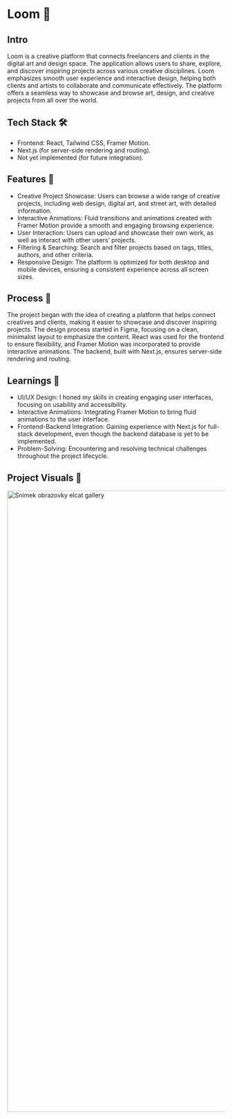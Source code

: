 <h1>Loom 🎨</h1>

<h2>Intro</h2>
Loom is a creative platform that connects freelancers and clients in the digital art and design space. The application allows users to share, explore, and discover inspiring projects across various creative disciplines. Loom emphasizes smooth user experience and interactive design, helping both clients and artists to collaborate and communicate effectively. The platform offers a seamless way to showcase and browse art, design, and creative projects from all over the world.

<h2>Tech Stack 🛠️</h2>
<ul>
<li>Frontend: React, Tailwind CSS, Framer Motion.
</li>
<li>Next.js (for server-side rendering and routing).</li>
<li>Not yet implemented (for future integration).</li>
</ul>

<h2>Features 🌟</h2>
<ul>
<li>Creative Project Showcase: Users can browse a wide range of creative projects, including web design, digital art, and street art, with detailed information.</li>
<li>Interactive Animations: Fluid transitions and animations created with Framer Motion provide a smooth and engaging browsing experience.</li>
<li>User Interaction: Users can upload and showcase their own work, as well as interact with other users’ projects.</li>
<li>Filtering & Searching: Search and filter projects based on tags, titles, authors, and other criteria.</li>
<li>Responsive Design: The platform is optimized for both desktop and mobile devices, ensuring a consistent experience across all screen sizes.</li>
</ul>

<h2>Process 🚀</h2>
The project began with the idea of creating a platform that helps connect creatives and clients, making it easier to showcase and discover inspiring projects. The design process started in Figma, focusing on a clean, minimalist layout to emphasize the content. React was used for the frontend to ensure flexibility, and Framer Motion was incorporated to provide interactive animations. The backend, built with Next.js, ensures server-side rendering and routing.

<h2>Learnings 🧠</h2>
<ul>
<li>UI/UX Design: I honed my skills in creating engaging user interfaces, focusing on usability and accessibility.</li>
<li>Interactive Animations: Integrating Framer Motion to bring fluid animations to the user interface.</li>
<li>Frontend-Backend Integration: Gaining experience with Next.js for full-stack development, even though the backend database is yet to be implemented.</li>
<li>Problem-Solving: Encountering and resolving technical challenges throughout the project lifecycle.</li>
</ul>


<h2>Project Visuals 📸</h2>
<img width="1439" alt="Snímek obrazovky elcat gallery" src="https://github.com/user-attachments/assets/72f75fb0-317f-4635-86a0-b42109cb54b7">
